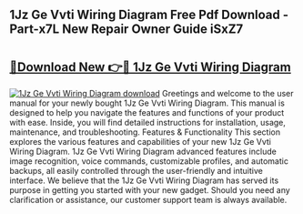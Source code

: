 ## 1Jz Ge Vvti Wiring Diagram Free Pdf Download - Part-x7L New Repair Owner Guide iSxZ7

# <h2><a href="http://dfkajk.blite.top/?on=1Jz+Ge+Vvti+Wiring+Diagram">🔗Download New 👉🔴 1Jz Ge Vvti Wiring Diagram</a></h2>

[![1Jz Ge Vvti Wiring Diagram download](https://i.imgur.com/lujVjoI.png)](http://dfkajk.blite.top/?on=1Jz+Ge+Vvti+Wiring+Diagram)
Greetings and welcome to the user manual for your newly bought 1Jz Ge Vvti Wiring Diagram. This manual is designed to help you navigate the features and functions of your product with ease. Inside, you will find detailed instructions for installation, usage, maintenance, and troubleshooting. Features & Functionality This section explores the various features and capabilities of your new 1Jz Ge Vvti Wiring Diagram. 1Jz Ge Vvti Wiring Diagram advanced features include image recognition, voice commands, customizable profiles, and automatic backups, all easily controlled through the user-friendly and intuitive interface. We believe that the 1Jz Ge Vvti Wiring Diagram has served its purpose in getting you started with your new gadget. Should you need any clarification or assistance, our customer support team is always available.
